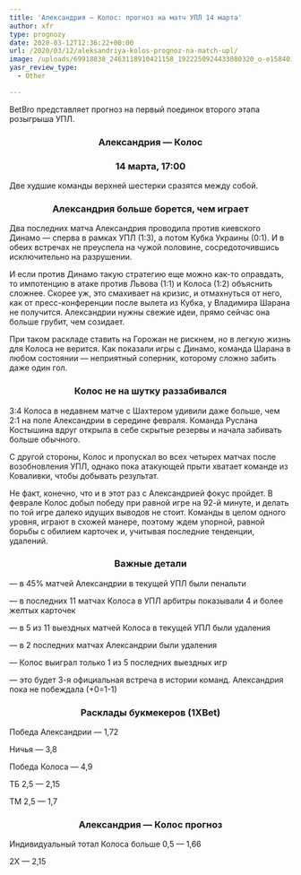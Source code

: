 ```yaml
---
title: 'Александрия — Колос: прогноз на матч УПЛ 14 марта'
author: xfr
type: prognozy
date: 2020-03-12T12:36:22+00:00
url: /2020/03/12/aleksandriya-kolos-prognoz-na-match-upl/
image: /uploads/69918838_2463118910421158_1922250924433080320_o-e1584016565555.jpg
yasr_review_type:
  - Other

---
```

BetBro представляет прогноз на первый поединок второго этапа розыгрыша УПЛ.

<h3 style="text-align: center">
  Александрия &#8212; Колос
</h3>

<h3 style="text-align: center">
  14 марта, 17:00
</h3>

Две худшие команды верхней шестерки сразятся между собой.

<h3 style="text-align: center">
  <strong>Александрия больше борется, чем играет</strong>
</h3>

Два последних матча Александрия проводила против киевского Динамо &#8212; сперва в рамках УПЛ (1:3), а потом Кубка Украины (0:1). И в обеих встречах не преуспела на чужой половине, сосредоточившись исключительно на разрушении.

И если против Динамо такую стратегию еще можно как-то оправдать, то импотенцию в атаке против Львова (1:1) и Колоса (1:2) объяснить сложнее. Скорее уж, это смахивает на кризис, и отмахнуться от него, как от пресс-конференции после вылета из Кубка, у Владимира Шарана не получится. Александрии нужны свежие идеи, прямо сейчас она больше грубит, чем созидает.

При таком раскладе ставить на Горожан не рискнем, но в легкую жизнь для Колоса не верится. Как показали игры с Динамо, команда Шарана в любом состоянии &#8212; неприятный соперник, которому сложно забить даже один гол.

<h3 style="text-align: center">
  <strong>Колос не на шутку раззабивался</strong>
</h3>

3:4 Колоса в недавнем матче с Шахтером удивили даже больше, чем 2:1 на поле Александрии в середине февраля. Команда Руслана Костышина вдруг открыла в себе скрытые резервы и начала забивать больше обычного.

С другой стороны, Колос и пропускал во всех четырех матчах после возобновления УПЛ, однако пока атакующей прыти хватает команде из Коваливки, чтобы добывать результат.

Не факт, конечно, что и в этот раз с Александрией фокус пройдет. В феврале Колос добыл победу при равной игре на 92-й минуте, и делать по той игре далеко идущих выводов не стоит. Команды в целом одного уровня, играют в схожей манере, поэтому ждем упорной, равной борьбы с обилием карточек и, учитывая последние тенденции, удалений.

<h3 style="text-align: center">
  <strong>Важные детали</strong>
</h3>

&#8212; в 45% матчей Александрии в текущей УПЛ были пенальти

&#8212; в последних 11 матчах Колоса в УПЛ арбитры показывали 4 и более желтых карточек

&#8212; в 5 из 11 выездных матчей Колоса в текущей УПЛ были удаления

&#8212; в 2 последних матчах Александрии были удаления

&#8212; Колос выиграл только 1 из 5 последних выездных игр

&#8212; это будет 3-я официальная встреча в истории команд. Александрия пока не побеждала (+0=1-1)

<h3 style="text-align: center">
  <strong>Расклады букмекеров (1XBet)</strong>
</h3>

Победа Александрии &#8212; 1,72

Ничья &#8212; 3,8

Победа Колоса &#8212; 4,9

ТБ 2,5 &#8212; 2,15

ТМ 2,5 &#8212; 1,7

<h3 style="text-align: center">
  Александрия &#8212; Колос прогноз
</h3>

Индивидуальный тотал Колоса больше 0,5 &#8212; 1,66

2Х &#8212; 2,15